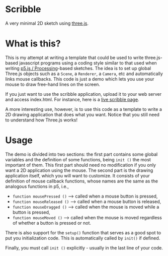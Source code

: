 # Scribble

A very minimal 2D sketch using [three.js](https://threejs.org).

# What is this?

This is my attempt at writing a template that could be used to write three.js-based javascript programs using a coding style similar to that used when writing [p5.js / Processing](https://p5js.org)-based sketches. The idea is to set up global Three.js objects such as a `Scene`, a `Renderer`, a `Camera`, etc and automatically links mouse callbacks. This code is just a demo which lets you use your mouse to draw free-hand lines on the screen.

If you just want to use the scribble application, upload it to your web server and access index.html. For instance, here is a [live scribble page](https://rawgit.com/esperanc/scribble/master/index.html).

 A more interesting use, however, is to use this code as a template to write a 2D drawing application that does what you want. Notice that you still need to understand how Three.js works!

# Usage

The demo is divided into two sections: the first part contains some global variables and the definition of some functions, being  `init ()` the most important of them. This first part should need no modification if you only want a 2D application using the mouse. The second part is the drawing application itself, which you will want to customize. It consists of your definition of mouse callback functions, whose names are the same as the analogous functions in p5, i.e.,
 - `function mousePressed ()` --> called when a mouse button is pressed,
 - `function mouseReleased ()` --> called when a mouse button is released,
 - `function mouseDragged ()` --> called when the mouse is moved while a button is pressed,
 - `function mouseMoved ()` --> called when the mouse is moved regardless of whether a button is pressed or not.

There is also support for the `setup()` function that serves as a good spot to put you initialization code. This is automatically called by `init()` if defined. 

Finally, you must call `init ()` explicitly - usually in the last line of your code.